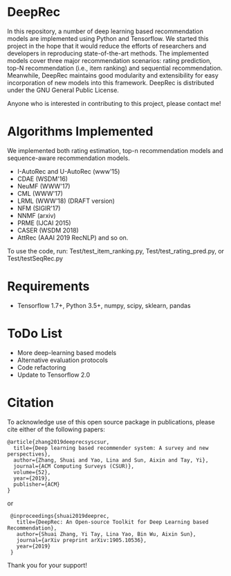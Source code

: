 # DeepRec
In this repository, a number of deep learning based recommendation models are implemented using Python and Tensorflow. 
We started this project in the hope that it would reduce the efforts of researchers and developers in reproducing state-of-the-art methods. The implemented models cover three major recommendation scenarios: rating prediction, top-N recommendation (i.e., item ranking) and sequential recommendation. Meanwhile, DeepRec maintains good modularity and extensibility for easy incorporation of new models into this framework. DeepRec is distributed under the GNU General Public License.


Anyone who is interested in contributing to this project, please contact me!


# Algorithms Implemented
We implemented both rating estimation, top-n recommendation models and sequence-aware recommendation models.
* I-AutoRec and U-AutoRec (www'15)
* CDAE (WSDM'16)
* NeuMF (WWW'17)
* CML (WWW'17)
* LRML (WWW'18) (DRAFT version)
* NFM (SIGIR'17)
* NNMF (arxiv)
* PRME (IJCAI 2015)
* CASER (WSDM 2018)
* AttRec (AAAI 2019 RecNLP)
and so on.

To use the code, run: Test/test_item_ranking.py, Test/test_rating_pred.py, or Test/testSeqRec.py

# Requirements
* Tensorflow 1.7+, Python 3.5+, numpy, scipy, sklearn, pandas

# ToDo List
* More deep-learning based models
* Alternative evaluation protocols
* Code refactoring
* Update to Tensorflow 2.0

# Citation

To acknowledge use of this open source package in publications, please cite either of the following papers:

```
@article{zhang2019deeprecsyscsur,
  title={Deep learning based recommender system: A survey and new perspectives},
  author={Zhang, Shuai and Yao, Lina and Sun, Aixin and Tay, Yi},
  journal={ACM Computing Surveys (CSUR)},
  volume={52},
  year={2019},
  publisher={ACM}
}
```
or 
```
 @inproceedings{shuai2019deeprec,
   title={DeepRec: An Open-source Toolkit for Deep Learning based Recommendation},
   author={Shuai Zhang, Yi Tay, Lina Yao, Bin Wu, Aixin Sun},
   journal={arXiv preprint arXiv:1905.10536},
   year={2019}
 }
```
Thank you for your support!
